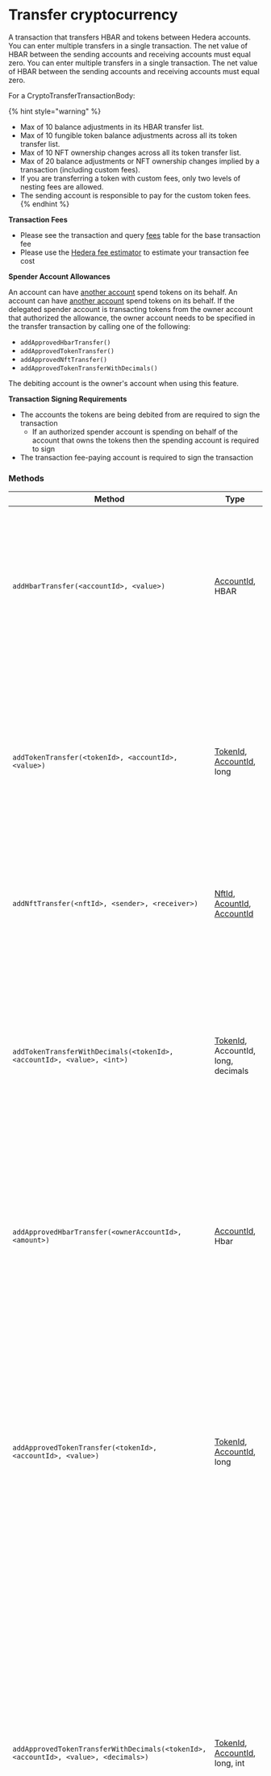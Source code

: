 # Transfer cryptocurrency

A transaction that transfers HBAR and tokens between Hedera accounts. You can enter multiple transfers in a single transaction. The net value of HBAR between the sending accounts and receiving accounts must equal zero. You can enter multiple transfers in a single transaction. The net value of HBAR between the sending accounts and receiving accounts must equal zero.

For a CryptoTransferTransactionBody:

{% hint style="warning" %}
* Max of 10 balance adjustments in its HBAR transfer list.
* Max of 10 fungible token balance adjustments across all its token transfer list.
* Max of 10 NFT ownership changes across all its token transfer list.
* Max of 20 balance adjustments or NFT ownership changes implied by a transaction (including custom fees).
* If you are transferring a token with custom fees, only two levels of nesting fees are allowed.
* The sending account is responsible to pay for the custom token fees.
{% endhint %}

**Transaction Fees**

* Please see the transaction and query [fees](../../../networks/mainnet/fees/#transaction-and-query-fees) table for the base transaction fee
* Please use the [Hedera fee estimator](https://hedera.com/fees) to estimate your transaction fee cost

**Spender Account Allowances**

An account can have [another account](approve-an-allowance.md) spend tokens on its behalf. An account can have [another account](approve-an-allowance.md) spend tokens on its behalf. If the delegated spender account is transacting tokens from the owner account that authorized the allowance, the owner account needs to be specified in the transfer transaction by calling one of the following:

* `addApprovedHbarTransfer()`
* `addApprovedTokenTransfer()`
* `addApprovedNftTransfer()`
* `addApprovedTokenTransferWithDecimals()`

The debiting account is the owner's account when using this feature.

**Transaction Signing Requirements**

* The accounts the tokens are being debited from are required to sign the transaction
  * If an authorized spender account is spending on behalf of the account that owns the tokens then the spending account is required to sign
* The transaction fee-paying account is required to sign the transaction

### Methods

| Method                                                                                                      | Type                                                                                                                                                      | Description                                                                     |
| ----------------------------------------------------------------------------------------------------------- | --------------------------------------------------------------------------------------------------------------------------------------------------------- | ------------------------------------------------------------------------------- |
| `addHbarTransfer(<accountId>, <value>)`                                                         | [AccountId](../../deprecated/sdks/specialized-types.md#accountid), HBAR                                                                                   | <p>The account involved in the transfer and the number of hbars.<br><br>The sender and recipient values must net zero.</p>                                                       |
| `addTokenTransfer(<tokenId>, <accountId>,<value>)`                                        | [TokenId](../readme-1/token-id.md), [AccountId](../../deprecated/sdks/specialized-types.md#accountid), long                                               | <p>The ID of the token, the account ID involved in the transfer, and the number of tokens to transfer.<br><br>The sender and recipient values must net zero.</p>                                                       |
| `addNftTransfer(<nftId>, <sender>, <receiver>)`                                           | [NftId](../readme-1/nft-id.md), [AcountId](../../deprecated/sdks/specialized-types.md), [AccountId](../../deprecated/sdks/specialized-types.md#accountid) | The NFT ID (token + serial number), the sending account, and receiving account. |
| `addTokenTransferWithDecimals(<tokenId>, <accountId>, <value>, <int>)`              | [TokenId](../readme-1/token-id.md), AccountId, long, decimals                                                                                             | <p>The ID of the token, the account ID involved in the transfer, the number of tokens to transfer, the decimals of the token.<br><br>The sender and recipient values must net zero.</p>                                                       |
| `addApprovedHbarTransfer(<ownerAccountId>,<amount>)`                                            | [AccountId](../../deprecated/sdks/specialized-types.md#accountid), Hbar                                                                                   | <p>The owner account ID the spender is authorized to transfer from and the amount.<br>Applicable to allowance transfers only.</p>                                                       |
| `addApprovedTokenTransfer(<tokenId>, <accountId>, <value>)`                               | [TokenId](../readme-1/token-id.md), [AccountId](../../deprecated/sdks/specialized-types.md#accountid), long                                               | <p>The owner account ID and token the spender is authorized to transfer from. The debiting account is the owner account.<br>Applicable to allowance transfers only. The debiting account is the owner account.<br>Applicable to allowance transfers only.<br></p>                                                       |
| `addApprovedTokenTransferWithDecimals(<tokenId>, <accountId>, <value>, <decimals>)` | [TokenId](../readme-1/token-id.md), [AccountId](../../deprecated/sdks/specialized-types.md#accountid), long, int                                          | <p>The owner account ID and token ID (with decimals) the spender is authorized to transfer from. The debit account is the account ID of the sender.<br>Applicable to allowance transfers only. The debit account is the account ID of the sender.<br>Applicable to allowance transfers only.<br></p>                                                       |
| `addApprovedNftTransfer(<nftId>,<sender>, <receiver>)`                                    | [NftId](../readme-1/nft-id.md), [AcountId](../../deprecated/sdks/specialized-types.md), [AccountId](../../deprecated/sdks/specialized-types.md#accountid) | <p>The NFT ID the spender is authorized to transfer. The NFT ID the spender is authorized to transfer. The sender is the owner account and receiver is the receiving account.<br>Applicable to allowance transfers only.</p>                                                       |

{% tabs %}
{% tab title="Java" %}
```java
// Create a transaction to transfer 100 hbars
TransferTransaction transaction = new TransferTransaction()
     .addHbarTransfer(OPERATOR_ID, new Hbar(-10))
     .addHbarTransfer(newAccountId, new Hbar(10));

//Submit the transaction to a Hedera network
TransactionResponse txResponse = transaction.execute(client);

//Request the receipt of the transaction
TransactionReceipt receipt = txResponse.getReceipt(client);

//Get the transaction consensus status
Status transactionStatus = receipt.status;

System.out.println("The transaction consensus status is " +transactionStatus);

//Version 2.0.0
```
{% endtab %}

{% tab title="JavaScript" %}
```javascript
// Create a transaction to transfer 100 hbars
const transaction = new TransferTransaction()
    .addHbarTransfer(OPERATOR_ID, new Hbar(-100))
    .addHbarTransfer(newAccountId, new Hbar(100));

//Submit the transaction to a Hedera network
const txResponse = await transaction.execute(client);

//Request the receipt of the transaction
const receipt = await txResponse.getReceipt(client);

//Get the transaction consensus status
const transactionStatus = receipt.status;

console.log("The transaction consensus status is " +transactionStatus.toString());

//v2.0.0
```
{% endtab %}

{% tab title="Go" %}
```java
// Create a transaction to transfer 100 hbars
transaction := hedera.NewTransferTransaction().
        AddHbarTransfer(client.GetOperatorAccountID(), hedera.NewHbar(-1)).
        // Create a transaction to transfer 100 hbars
transaction := hedera.NewTransferTransaction().
        AddHbarTransfer(client.GetOperatorAccountID(), hedera.NewHbar(-1)).
        AddHbarTransfer(hedera.AccountID{Account: 3}, hedera.NewHbar(1))

//Submit the transaction to a Hedera network
txResponse, err := transaction.Execute(client)

if err != nil {
    panic(err)
}

//Request the receipt of the transaction
receipt, err := txResponse.GetReceipt(client)

if err != nil {
    panic(err)
}

//Get the transaction consensus status
transactionStatus := receipt.Status

fmt.Printf("The transaction consensus status is %v\n", transactionReceipt.Status)

//Version 2.0.0
```
{% endtab %}
{% endtabs %}

## Get transaction values

<table spaces-before="0">
  <tr>
    <th>
      Method
    </th>
    
    <th>
      Type
    </th>
    
    <th>
      Description
    </th>
  </tr>
  
  <tr>
    <td>
      <code>getHbarTransfers()</code>
    </td>
    
    <td>
      Map\<AccountId, Hbar>
    </td>
    
    <td>
      Returns a list of the hbar transfers in this transaction
    </td>
  </tr>
  
  <tr>
    <td>
      <code>getTokenTransfers()</code>
    </td>
    
    <td>
      Map\<TokenId, Map\<AccountId, long>>
    </td>
    
    <td>
      Returns the list of token transfers in the transaction
    </td>
  </tr>
</table>

{% tabs %}
{% tab title="Java" %}
```java
// Create a transaction 
CryptoTransferTransaction transaction = new CryptoTransferTransaction()
    .addSender(OPERATOR_ID, new Hbar(10))
    .addRecipient(newAccountId, new Hbar(10));

//Get transfers
List<Transfer> transfers = transaction.getTransfers();

//v2.0.0
```
{% endtab %}

{% tab title="JavaScript" %}
```javascript
// Create a transaction 
const transaction = new CryptoTransferTransaction()
    .addSender(OPERATOR_ID, new Hbar(10))
    .addRecipient(newAccountId, new Hbar(10));

//Get transfers
const transfers = transaction.getTransfers();

//v2.0.0
```
{% endtab %}

{% tab title="Go" %}
```go
// Create a transaction 
transaction := hedera.NewTransferTransaction().
        AddHbarTransfer(client.GetOperatorAccountID(), hedera.NewHbar(-1)).
        // Create a transaction 
transaction := hedera.NewTransferTransaction().
        AddHbarTransfer(client.GetOperatorAccountID(), hedera.NewHbar(-1)).
        AddHbarTransfer(hedera.AccountID{Account: 3}, hedera.NewHbar(1))
//Get transfers
transfers := transaction.GetTransfers()

//v2.0.0
```
{% endtab %}
{% endtabs %}
